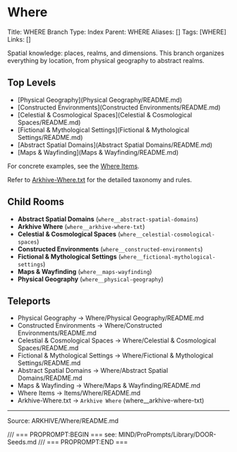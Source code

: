 # Where

Title: WHERE Branch
Type: Index
Parent: WHERE
Aliases: []
Tags: [WHERE]
Links: []

Spatial knowledge: places, realms, and dimensions. This branch organizes everything by location, from physical geography to abstract realms.

## Top Levels
- [Physical Geography](Physical Geography/README.md)
- [Constructed Environments](Constructed Environments/README.md)
- [Celestial & Cosmological Spaces](Celestial & Cosmological Spaces/README.md)
- [Fictional & Mythological Settings](Fictional & Mythological Settings/README.md)
- [Abstract Spatial Domains](Abstract Spatial Domains/README.md)
- [Maps & Wayfinding](Maps & Wayfinding/README.md)

For concrete examples, see the [Where Items](../Items/Where/README.md).

Refer to [Arkhive-Where.txt](Arkhive-Where.txt) for the detailed taxonomy and rules.

## Child Rooms
- **Abstract Spatial Domains** (`where__abstract-spatial-domains`)
- **Arkhive Where** (`where__arkhive-where-txt`)
- **Celestial & Cosmological Spaces** (`where__celestial-cosmological-spaces`)
- **Constructed Environments** (`where__constructed-environments`)
- **Fictional & Mythological Settings** (`where__fictional-mythological-settings`)
- **Maps & Wayfinding** (`where__maps-wayfinding`)
- **Physical Geography** (`where__physical-geography`)

## Teleports
- Physical Geography → Where/Physical Geography/README.md
- Constructed Environments → Where/Constructed Environments/README.md
- Celestial & Cosmological Spaces → Where/Celestial & Cosmological Spaces/README.md
- Fictional & Mythological Settings → Where/Fictional & Mythological Settings/README.md
- Abstract Spatial Domains → Where/Abstract Spatial Domains/README.md
- Maps & Wayfinding → Where/Maps & Wayfinding/README.md
- Where Items → Items/Where/README.md
- Arkhive-Where.txt → `Arkhive Where` (where__arkhive-where-txt)

---
Source: ARKHIVE/Where/README.md

/// === PROPROMPT:BEGIN ===
see: MIND/ProPrompts/Library/DOOR-Seeds.md
/// === PROPROMPT:END ===
